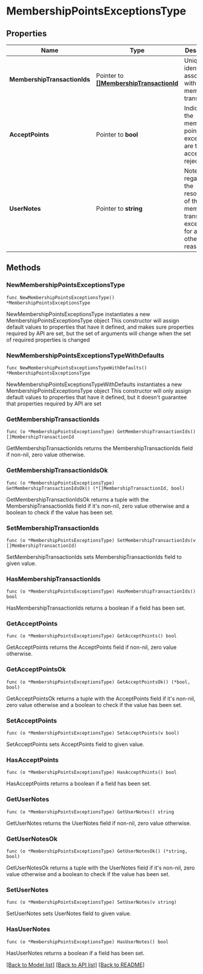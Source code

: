 # MembershipPointsExceptionsType

## Properties

Name | Type | Description | Notes
------------ | ------------- | ------------- | -------------
**MembershipTransactionIds** | Pointer to [**[]MembershipTransactionId**](MembershipTransactionId.md) | Unique identifier associated with the membership transaction. | [optional] 
**AcceptPoints** | Pointer to **bool** | Indicates if the membership points exception are to be accepted or rejected. | [optional] 
**UserNotes** | Pointer to **string** | Notes regarding the resolution of the membership transaction exception or for any other reason. | [optional] 

## Methods

### NewMembershipPointsExceptionsType

`func NewMembershipPointsExceptionsType() *MembershipPointsExceptionsType`

NewMembershipPointsExceptionsType instantiates a new MembershipPointsExceptionsType object
This constructor will assign default values to properties that have it defined,
and makes sure properties required by API are set, but the set of arguments
will change when the set of required properties is changed

### NewMembershipPointsExceptionsTypeWithDefaults

`func NewMembershipPointsExceptionsTypeWithDefaults() *MembershipPointsExceptionsType`

NewMembershipPointsExceptionsTypeWithDefaults instantiates a new MembershipPointsExceptionsType object
This constructor will only assign default values to properties that have it defined,
but it doesn't guarantee that properties required by API are set

### GetMembershipTransactionIds

`func (o *MembershipPointsExceptionsType) GetMembershipTransactionIds() []MembershipTransactionId`

GetMembershipTransactionIds returns the MembershipTransactionIds field if non-nil, zero value otherwise.

### GetMembershipTransactionIdsOk

`func (o *MembershipPointsExceptionsType) GetMembershipTransactionIdsOk() (*[]MembershipTransactionId, bool)`

GetMembershipTransactionIdsOk returns a tuple with the MembershipTransactionIds field if it's non-nil, zero value otherwise
and a boolean to check if the value has been set.

### SetMembershipTransactionIds

`func (o *MembershipPointsExceptionsType) SetMembershipTransactionIds(v []MembershipTransactionId)`

SetMembershipTransactionIds sets MembershipTransactionIds field to given value.

### HasMembershipTransactionIds

`func (o *MembershipPointsExceptionsType) HasMembershipTransactionIds() bool`

HasMembershipTransactionIds returns a boolean if a field has been set.

### GetAcceptPoints

`func (o *MembershipPointsExceptionsType) GetAcceptPoints() bool`

GetAcceptPoints returns the AcceptPoints field if non-nil, zero value otherwise.

### GetAcceptPointsOk

`func (o *MembershipPointsExceptionsType) GetAcceptPointsOk() (*bool, bool)`

GetAcceptPointsOk returns a tuple with the AcceptPoints field if it's non-nil, zero value otherwise
and a boolean to check if the value has been set.

### SetAcceptPoints

`func (o *MembershipPointsExceptionsType) SetAcceptPoints(v bool)`

SetAcceptPoints sets AcceptPoints field to given value.

### HasAcceptPoints

`func (o *MembershipPointsExceptionsType) HasAcceptPoints() bool`

HasAcceptPoints returns a boolean if a field has been set.

### GetUserNotes

`func (o *MembershipPointsExceptionsType) GetUserNotes() string`

GetUserNotes returns the UserNotes field if non-nil, zero value otherwise.

### GetUserNotesOk

`func (o *MembershipPointsExceptionsType) GetUserNotesOk() (*string, bool)`

GetUserNotesOk returns a tuple with the UserNotes field if it's non-nil, zero value otherwise
and a boolean to check if the value has been set.

### SetUserNotes

`func (o *MembershipPointsExceptionsType) SetUserNotes(v string)`

SetUserNotes sets UserNotes field to given value.

### HasUserNotes

`func (o *MembershipPointsExceptionsType) HasUserNotes() bool`

HasUserNotes returns a boolean if a field has been set.


[[Back to Model list]](../README.md#documentation-for-models) [[Back to API list]](../README.md#documentation-for-api-endpoints) [[Back to README]](../README.md)


